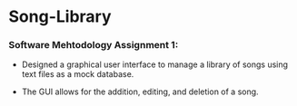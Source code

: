 # Song-Library
<h3>Software Mehtodology Assignment 1:</h3>

  - Designed a graphical user interface to manage a library of songs using text files as a mock database.
  
  - The GUI allows for the addition, editing, and deletion of a song.
